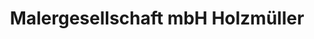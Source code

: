 ---
title: "Malergesellschaft mbH Holzmüller"
url: /roggentin/malergesellschaft-mbh-holzmueller/
shop: Farben
---